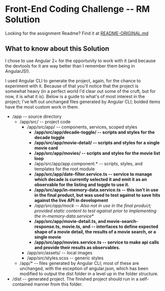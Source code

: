 # Front-End Coding Challenge -- RM Solution

Looking for the assignment Readme?  Find it at [README-ORIGINAL.md](./README-ORIGINAL.md)

## What to know about this Solution

I chose to use Angular 2+ for the opportunity to work with it (and because the devtools for it are way better than I remember them being in AngularJS!).  

I used Angular CLI to generate the project, again, for the chance to experiment with it.  Because of that you'll notice that the project is somewhat heavy (in a perfect world I'd clear out some of the cruft, but for now, it is what it is).  Below is a guide to what's of most interest in the project; I've left out unchanged files generated by Angular CLI; bolded items have the most custom work in them.

* /app -- source directory
  * /app/src/ -- project code
    * /app/src/app/ -- components, services, scoped styles
      * **/app/src/app/decade-toggle/ -- scripts and styles for the decade toggle**
      * **/app/src/app/movie-detail/ -- scripts and styles for a single movie card**
      * **/app/src/app/movies/ -- scripts and styles for the movie list loop**
      * /app/src/app/app.component.* -- scripts, styles, and templates for the root module
      * **/app/src/app/date-filter.service.ts -- service to manage which decade is currently selected it and emit it as an observable for the listing and toggle to use it.**
      * **/app/src/app/in-memory-data.service.ts -- this isn't in use in the final product, but was used to test against to save hits against the live API in development**
      * **/app/src/app/mock* -- Also not in use in the final product; provided static content to test against prior to implementing the in-memory-data.service**
      * **/app/src/app/movie-detail.ts, and movie-search-response.ts, movie.ts, and  -- interfaces to define expected shape of a movie detail, the results of a movie search, or a single movie**
      * **/app/src/app/movies.service.ts -- service to make api calls and provide their results as observables.**
    * /app/src/assets/ -- local images
    * /app/src/styles.scss -- generic styles
  * /app/* -- files generated by Angular CLI; most of these are unchanged, with the exception of angular.json, which has been modified to output the dist folder in a level up in the folder structure.
* /dist -- generated project.  The finished project should run in a self-contained manner from this folder.
